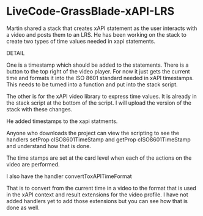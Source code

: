# LiveCode-GrassBlade-xAPI-LRS
Martin shared a stack that creates xAPI statement as the user interacts with a video and posts them to an LRS.  He has been working on the stack to create two types of time values needed in xapi statements.  

DETAIL

One is a timestamp which should be added to the statements.   There is a button to the top right of the video player.  For now it just gets the current time and formats it into the ISO 8601 standard needed in xAPI timestamps.  This needs to be turned into a function and put into the stack script.

The other is for the xAPI video library to express time values.  It is already in the stack script at the bottom of the script.   I will upload the version of the stack with these changes.

He added timestamps to the xapi statments. 

Anyone who downloads the project can view the scripting to see the handlers setProp cISO8601TimeStamp and getProp cISO8601TimeStamp and understand how that is done.

The time stamps are set at the card level when each of the actions on the video are performed.

I also have the handler convertToxAPITimeFormat

That is to convert from the current time in a video to the format that is used in the xAPI context and result extensions for the video profile.  I have not added handlers yet to add those extensions but you can see how that is done as well.


